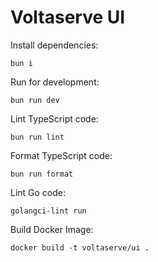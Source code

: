 # Voltaserve UI

Install dependencies:

```shell
bun i
```

Run for development:

```shell
bun run dev
```

Lint TypeScript code:

```shell
bun run lint
```

Format TypeScript code:

```shell
bun run format
```

Lint Go code:

```shell
golangci-lint run
```

Build Docker Image:

```shell
docker build -t voltaserve/ui .
```
